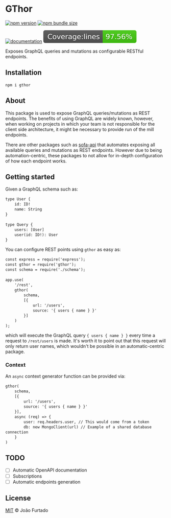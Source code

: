 # GThor

[![npm version](https://img.shields.io/npm/v/gthor.svg)](https://npmjs.com/package/gthor)
[![npm bundle size](https://img.shields.io/bundlephobia/min/gthor.svg)](https://npmjs.com/package/gthor)

[![documentation](https://readthedocs.org/projects/pip/badge/)](/docs/DOCS.md)
![test coverage](/badges/badge-lines.svg)

Exposes GraphQL queries and mutations as configurable RESTful endpoints.

## Installation

```
npm i gthor
```

## About

This package is used to expose GraphQL queries/mutations as REST endpoints. The benefits of using GraphQL are widely known, however, when working on projects in which your team is not responsible for the client side architecture, it might be necessary to provide run of the mill endpoints.

There are other packages such as [sofa-api](https://github.com/Urigo/SOFA) that automates exposing all available queries and mutations as REST endpoints. However due to being automation-centric, these packages to not allow for in-depth configuration of how each endpoint works.

## Getting started

Given a GraphQL schema such as:

```
type User {
    id: ID!
    name: String
}

type Query {
    users: [User]
    user(id: ID!): User
}
```

You can configure REST points using `gthor` as easy as:

```
const express = require('express');
const gthor = require('gthor');
const schema = require('./schema');

app.use(
    '/rest',
    gthor(
        schema,
        [{
            url: '/users',
            source: '{ users { name } }'
        }]
    )
);
```

which will execute the GraphQL query `{ users { name } }` every time a request to `/rest/users` is made. It's worth it to point out that this request will only return user names, which wouldn't be possible in an automatic-centric package.

### Context

An `async` context generator function can be provided via:

```
gthor(
    schema,
    [{
        url: '/users',
        source: '{ users { name } }'
    }],
    async (req) => {
        user: req.headers.user, // This would come from a token
        db: new MongoClient(url) // Example of a shared database connection
    }
)
```

## TODO

- [ ] Automatic OpenAPI documentation
- [ ] Subscriptions
- [ ] Automatic endpoints generation

## License

[MIT](/LICENSE.md) © João Furtado
